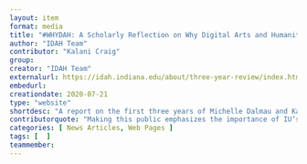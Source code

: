 ```yaml
---
layout: item
format: media
title: "#WHYDAH: A Scholarly Reflection on Why Digital Arts and Humanities Matter"
author: "IDAH Team"
contributor: "Kalani Craig"
group: 
creator: "IDAH Team"
externalurl: https://idah.indiana.edu/about/three-year-review/index.html
embedurl: 
creationdate: 2020-07-21
type: "website"
shortdesc: "A report on the first three years of Michelle Dalmau and Kalani Craig's leadership at the Institute for Digital Arts & Humanities."
contributorquote: "Making this public emphasizes the importance of IU’s digital and physical infrastructure in supporting digital methods."
categories: [ News Articles, Web Pages ]
tags: [  ]
teammember: 
---
```




